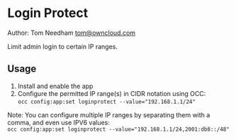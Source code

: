 # Login Protect

Author: Tom Needham <tom@owncloud.com>

Limit admin login to certain IP ranges.

## Usage

1. Install and enable the app
2. Configure the permitted IP range(s) in CIDR notation using OCC:  
`occ config:app:set loginprotect --value="192.168.1.1/24"`

Note: You can configure multiple IP ranges by separating them with a comma, and 
even use IPV6 values:  
`occ config:app:set loginprotect --value="192.168.1.1/24,2001:db8::/48"`